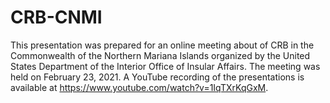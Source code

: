 # CRB-CNMI

This presentation was prepared for an online meeting about of CRB in the Commonwealth of the Northern Mariana Islands organized by the United States Department of the Interior Office of Insular Affairs. 
The meeting was held on February 23, 2021. A YouTube recording of the presentations is available at https://www.youtube.com/watch?v=1IqTXrKqGxM.
